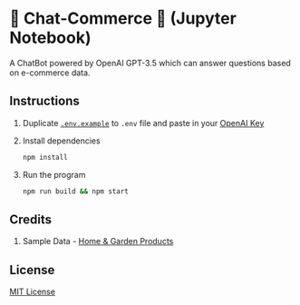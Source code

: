 # 💬 Chat-Commerce 🛒 (Jupyter Notebook)

A ChatBot powered by OpenAI GPT-3.5 which can answer questions based on e-commerce data.

## Instructions

1. Duplicate [`.env.example`](./.env.example) to `.env` file and paste in your [OpenAI Key](https://platform.openai.com/account/api-keys)

2. Install dependencies

   ```sh
   npm install
   ```

3. Run the program
   ```sh
   npm run build && npm start
   ```

## Credits

1. Sample Data - [Home & Garden Products](https://github.com/shopifypartners/product-csvs/blob/master/home-and-garden.csv)

## License

[MIT License](./LICENSE)
